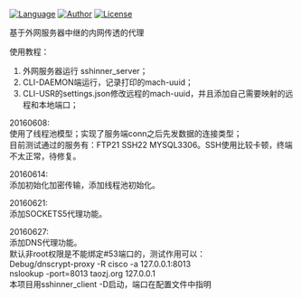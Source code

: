[![Language](https://img.shields.io/badge/Language-GCC-green.svg)](https://gcc.gnu.org/) 
[![Author](https://img.shields.io/badge/author-Nicol%20TAO-blue.svg)](https://taozj.org/) 
[![License](https://img.shields.io/badge/license-BSD-red.svg)](http://yanyiwu.mit-license.org)


基于外网服务器中继的内网传透的代理　 

使用教程：  

1. 外网服务器运行 sshinner_server；   
2. CLI-DAEMON端运行，记录打印的mach-uuid；   
3. CLI-USR的settings.json修改远程的mach-uuid，并且添加自己需要映射的远程和本地端口；   

20160608:   
使用了线程池模型；实现了服务端conn之后先发数据的连接类型；   
目前测试通过的服务有：FTP21 SSH22 MYSQL3306。SSH使用比较卡顿，终端不太正常，待修复。   

20160614:   
添加初始化加密传输，添加线程池初始化。   

20160621:   
添加SOCKETS5代理功能。   

20160627:   
添加DNS代理功能。   
默认非root权限是不能绑定#53端口的，测试作用可以：   
Debug/dnscrypt-proxy -R cisco -a 127.0.0.1:8013   
nslookup -port=8013 taozj.org 127.0.0.1   
本项目用sshinner_client -D启动，端口在配置文件中指明   
